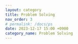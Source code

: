 ```yaml
---
layout: category
title: Problem Solving
nav_order: 3
# permalink: /docs/ps
date: 2023-12-17 15:00 +0900
category_name: Problem Solving
---
```


